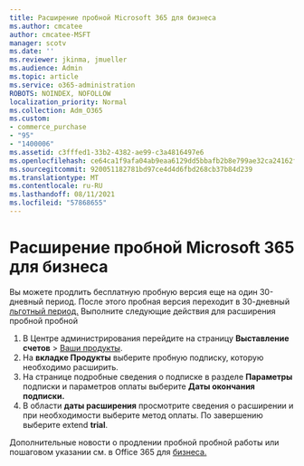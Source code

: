 ```yaml
---
title: Расширение пробной Microsoft 365 для бизнеса
ms.author: cmcatee
author: cmcatee-MSFT
manager: scotv
ms.date: ''
ms.reviewer: jkinma, jmueller
ms.audience: Admin
ms.topic: article
ms.service: o365-administration
ROBOTS: NOINDEX, NOFOLLOW
localization_priority: Normal
ms.collection: Adm_O365
ms.custom:
- commerce_purchase
- "95"
- "1400006"
ms.assetid: c3fffed1-33b2-4382-ae99-c3a4816497e6
ms.openlocfilehash: ce64ca1f9afa04ab9eaa6129dd5bbafb2b8e799ae32ca24162fd5c8bac7d84fd
ms.sourcegitcommit: 920051182781bd97ce4d4d6fbd268cb37b84d239
ms.translationtype: MT
ms.contentlocale: ru-RU
ms.lasthandoff: 08/11/2021
ms.locfileid: "57868655"
---
```

# <a name="extend-your-trial-for-microsoft-365-for-business"></a>Расширение пробной Microsoft 365 для бизнеса

Вы можете продлить бесплатную пробную версия еще на один 30-дневный период. После этого пробная версия переходит в 30-дневный [льготный период.](https://docs.microsoft.com/alchemyinsights/grace-period-for-microsoft-365-free-trial) Выполните следующие действия для расширения пробной пробной
  
1. В Центре администрирования перейдите на страницу **Выставление счетов** \> [Ваши продукты](https://go.microsoft.com/fwlink/p/?linkid=842054).
2. На **вкладке Продукты** выберите пробную подписку, которую необходимо расширить.
3. На странице подробные сведения о подписке в разделе **Параметры** подписки и параметров оплаты выберите **Даты окончания подписки.**
4. В области **даты расширения** просмотрите сведения о расширении и при необходимости выберите метод оплаты. По завершению выберите extend **trial**.

Дополнительные новости о продлении пробной пробной работы или пошаговом указании см. в Office 365 для [бизнеса.](https://docs.microsoft.com/microsoft-365/commerce/extend-your-trial)